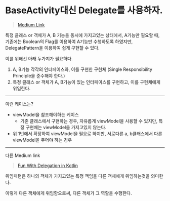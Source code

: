 # BaseActivity대신 Delegate를 사용하자.

> [Medium Link](https://levelup.gitconnected.com/android-nightmares-base-classes-ccf55dbd0604)

특정 클래스 or 객체가 A, B 기능을 동시에 가지고있는 상태에서, A기능만 필요할 때, 기존에는 Boolean의 Flag를 이용하여 A기능만 수행하도록 하였지만, DelegatePattern을 이용하여 쉽게 구현할 수 있다.

이를 위해선 아래 두가지가 필요하다.

1. A, B기능 각각의 인터페이스와, 이를 구현한 구현체 (Single Responsibility Principle을 준수해야 한다.)
2. 특정 클래스 or 객체가 A, B기능이 있는 인터페이스를 구현하고, 이를 구현체에게 위임한다.


---

이런 케이스는?

- viewModel을 참조해야하는 케이스
  - 기존 클래스에서 구현하는 경우, 자유롭게 viewModel을 사용할 수 있지만, 특정 구현체는 viewModel을 가지고있지 않는다.
- 위 1번에서 확장하여 viewModel을 필요로 하지만, 서로다른 a, b클래스에서 다른 viewModel을 주어야 하는 경우

---

다른 Medium link

> [Fun With Delegation in Kotlin](https://medium.com/@imdjay/fun-with-delegation-in-kotlin-28be084e2d5)

위임패턴은 하나의 객체가 가지고있는 특정 책임을 다른 객체에게 위임하는것을 의미한다.

이렇게 다른 객체에게 위임함으로써, 다른 객체가 그 역할을 수행한다.